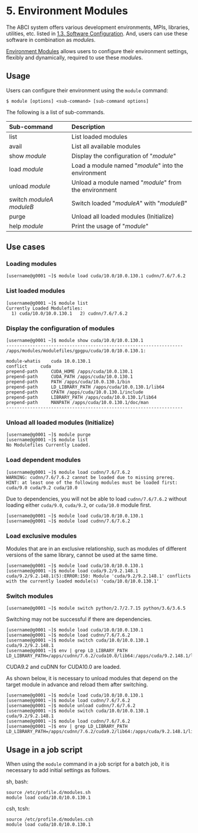 # 5. Environment Modules

The ABCI system offers various development environments, MPIs, libraries, utilities, etc. listed in [1.3. Software Configuration](01.md#software-configuration). And, users can use these software in combination as *module*s.

[Environment Modules](http://modules.sourceforge.net/) allows users to configure their environment settings, flexibly and dynamically, required to use these *module*s.

## Usage

Users can configure their environment using the `module` command:

```
$ module [options] <sub-command> [sub-command options]
```

The following is a list of sub-commands.

| Sub-command | Description |
|:--|:--|
| list | List loaded modules |
| avail | List all available modules |
| show *module* | Display the configuration of "*module*" |
| load *module* | Load a module named "*module*" into the environment |
| unload *module* | Unload a module named "*module*" from the environment |
| switch *moduleA* *moduleB* | Switch loaded "*moduleA*" with "*moduleB*" |
| purge | Unload all loaded modules (Initialize) |
| help *module* | Print the usage of "*module*" |

## Use cases

### Loading modules

```
[username@g0001 ~]$ module load cuda/10.0/10.0.130.1 cudnn/7.6/7.6.2
```

### List loaded modules

```
[username@g0001 ~]$ module list
Currently Loaded Modulefiles:
  1) cuda/10.0/10.0.130.1   2) cudnn/7.6/7.6.2
```

### Display the configuration of modules

```
[username@g0001 ~]$ module show cuda/10.0/10.0.130.1
-------------------------------------------------------------------
/apps/modules/modulefiles/gpgpu/cuda/10.0/10.0.130.1:

module-whatis	 cuda 10.0.130.1
conflict	 cuda
prepend-path	 CUDA_HOME /apps/cuda/10.0.130.1
prepend-path	 CUDA_PATH /apps/cuda/10.0.130.1
prepend-path	 PATH /apps/cuda/10.0.130.1/bin
prepend-path	 LD_LIBRARY_PATH /apps/cuda/10.0.130.1/lib64
prepend-path	 CPATH /apps/cuda/10.0.130.1/include
prepend-path	 LIBRARY_PATH /apps/cuda/10.0.130.1/lib64
prepend-path	 MANPATH /apps/cuda/10.0.130.1/doc/man
-------------------------------------------------------------------
```

### Unload all loaded modules (Initialize)

```
[username@g0001 ~]$ module purge
[username@g0001 ~]$ module list
No Modulefiles Currently Loaded.
```

### Load dependent modules

```
[username@g0001 ~]$ module load cudnn/7.6/7.6.2
WARNING: cudnn/7.6/7.6.2 cannot be loaded due to missing prereq.
HINT: at least one of the following modules must be loaded first: cuda/9.0 cuda/9.2 cuda/10.0
```

Due to dependencies, you will not be able to load `cudnn/7.6/7.6.2` without loading either `cuda/9.0`, `cuda/9.2`, or `cuda/10.0` module first.

```
[username@g0001 ~]$ module load cuda/10.0/10.0.130.1
[username@g0001 ~]$ module load cudnn/7.6/7.6.2
```

### Load exclusive modules

Modules that are in an exclusive relationship, such as modules of different versions of the same library, cannot be used at the same time.

```
[username@g0001 ~]$ module load cuda/10.0/10.0.130.1
[username@g0001 ~]$ module load cuda/9.2/9.2.148.1
cuda/9.2/9.2.148.1(5):ERROR:150: Module 'cuda/9.2/9.2.148.1' conflicts with the currently loaded module(s) 'cuda/10.0/10.0.130.1'
```

### Switch modules

```
[username@g0001 ~]$ module switch python/2.7/2.7.15 python/3.6/3.6.5
```

Switching may not be successful if there are dependencies.

```
[username@g0001 ~]$ module load cuda/10.0/10.0.130.1
[username@g0001 ~]$ module load cudnn/7.6/7.6.2
[username@g0001 ~]$ module switch cuda/10.0/10.0.130.1 cuda/9.2/9.2.148.1
[username@g0001 ~]$ env | grep LD_LIBRARY_PATH
LD_LIBRARY_PATH=/apps/cudnn/7.6.2/cuda10.0/lib64:/apps/cuda/9.2.148.1/lib64
```

CUDA9.2 and cuDNN for CUDA10.0 are loaded.

As shown below, it is necessary to unload modules that depend on the target module in advance and reload them after switching.

```
[username@g0001 ~]$ module load cuda/10.0/10.0.130.1
[username@g0001 ~]$ module load cudnn/7.6/7.6.2
[username@g0001 ~]$ module unload cudnn/7.6/7.6.2
[username@g0001 ~]$ module switch cuda/10.0/10.0.130.1 cuda/9.2/9.2.148.1
[username@g0001 ~]$ module load cudnn/7.6/7.6.2
[username@g0001 ~]$ env | grep LD_LIBRARY_PATH
LD_LIBRARY_PATH=/apps/cudnn/7.6.2/cuda9.2/lib64:/apps/cuda/9.2.148.1/lib64
```

## Usage in a job script

When using the `module` command in a job script for a batch job, it is necessary to add initial settings as follows.

sh, bash:

```
source /etc/profile.d/modules.sh
module load cuda/10.0/10.0.130.1
```

csh, tcsh:

```
source /etc/profile.d/modules.csh
module load cuda/10.0/10.0.130.1
```
